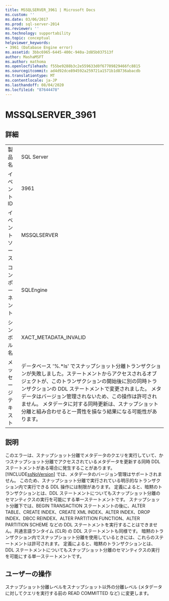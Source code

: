 ```yaml
---
title: MSSQLSERVER_3961 | Microsoft Docs
ms.custom: ''
ms.date: 03/06/2017
ms.prod: sql-server-2014
ms.reviewer: ''
ms.technology: supportability
ms.topic: conceptual
helpviewer_keywords:
- 3961 (Database Engine error)
ms.assetid: 3bbc6965-6445-400c-940a-2d85b037513f
author: MashaMSFT
ms.author: mathoma
ms.openlocfilehash: f55be9288b3c2e559633d0f67709829466fc8815
ms.sourcegitcommit: ad4d92dce894592a259721a1571b1d8736abacdb
ms.translationtype: MT
ms.contentlocale: ja-JP
ms.lasthandoff: 08/04/2020
ms.locfileid: "87644478"
---
```

# <a name="mssqlserver_3961"></a>MSSQLSERVER_3961
    
## <a name="details"></a>詳細  
  
|||  
|-|-|  
|製品名|SQL Server|  
|イベント ID|3961|  
|イベント ソース|MSSQLSERVER|  
|コンポーネント|SQLEngine|  
|シンボル名|XACT_METADATA_INVALID|  
|メッセージ テキスト|データベース '%.*ls' でスナップショット分離トランザクションが失敗しました。ステートメントからアクセスされるオブジェクトが、このトランザクションの開始後に別の同時トランザクションの DDL ステートメントで変更されました。  メタデータはバージョン管理されないため、この操作は許可されません。 メタデータに対する同時更新は、スナップショット分離と組み合わせると一貫性を損なう結果になる可能性があります。|  
  
## <a name="explanation"></a>説明  
 このエラーは、スナップショット分離でメタデータのクエリを実行していて、かつスナップショット分離でアクセスされているメタデータを更新する同時 DDL ステートメントがある場合に発生することがあります。 [!INCLUDE[ssNoVersion](../../includes/ssnoversion-md.md)] では、メタデータのバージョン管理はサポートされません。 このため、スナップショット分離で実行されている明示的なトランザクション内で実行できる DDL 操作には制限があります。 定義によると、暗黙のトランザクションとは、DDL ステートメントについてもスナップショット分離のセマンティクスの実行を可能にする単一ステートメントです。 スナップショット分離下では、BEGIN TRANSACTION ステートメントの後に、ALTER TABLE、CREATE INDEX、CREATE XML INDEX、ALTER INDEX、DROP INDEX、DBCC REINDEX、ALTER PARTITION FUNCTION、ALTER PARTITION SCHEME などの DDL ステートメントを実行することはできません。共通言語ランタイム (CLR) の DDL ステートメントも同様です。 暗黙のトランザクション内でスナップショット分離を使用しているときには、これらのステートメントは許可されます。 定義によると、暗黙のトランザクションとは、DDL ステートメントについてもスナップショット分離のセマンティクスの実行を可能にする単一ステートメントです。  
  
## <a name="user-action"></a>ユーザーの操作  
 スナップショット分離レベルをスナップショット以外の分離レベル (メタデータに対してクエリを実行する前の READ COMMITTED など) に変更します。  
  
  
